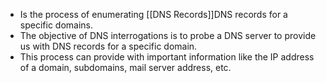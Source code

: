 - Is the process of enumerating [[DNS Records]]DNS records for a specific domains.
- The objective of DNS interrogations is to probe a DNS server to provide us with DNS records for a specific domain.
- This process can provide with important information like the IP address of a domain, subdomains, mail server address, etc.